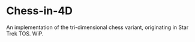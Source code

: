# Chess-in-4D
An implementation of the tri-dimensional chess variant, originating in Star Trek TOS. WiP.
